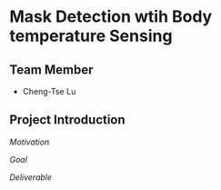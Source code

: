 # Mask Detection wtih Body temperature Sensing

## Team Member
* Cheng-Tse Lu

## Project Introduction
*Motivation*

*Goal*

*Deliverable*

